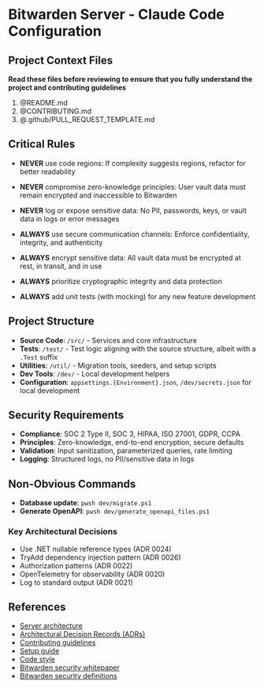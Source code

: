 # Bitwarden Server - Claude Code Configuration

## Project Context Files

**Read these files before reviewing to ensure that you fully understand the project and contributing guidelines**

1. @README.md
2. @CONTRIBUTING.md
3. @.github/PULL_REQUEST_TEMPLATE.md

## Critical Rules

- **NEVER** use code regions: If complexity suggests regions, refactor for better readability

- **NEVER** compromise zero-knowledge principles: User vault data must remain encrypted and inaccessible to Bitwarden

- **NEVER** log or expose sensitive data: No PII, passwords, keys, or vault data in logs or error messages

- **ALWAYS** use secure communication channels: Enforce confidentiality, integrity, and authenticity

- **ALWAYS** encrypt sensitive data: All vault data must be encrypted at rest, in transit, and in use

- **ALWAYS** prioritize cryptographic integrity and data protection

- **ALWAYS** add unit tests (with mocking) for any new feature development

## Project Structure

- **Source Code**: `/src/` - Services and core infrastructure
- **Tests**: `/test/` - Test logic aligning with the source structure, albeit with a `.Test` suffix
- **Utilities**: `/util/` - Migration tools, seeders, and setup scripts
- **Dev Tools**: `/dev/` - Local development helpers
- **Configuration**: `appsettings.{Environment}.json`, `/dev/secrets.json` for local development

## Security Requirements

- **Compliance**: SOC 2 Type II, SOC 3, HIPAA, ISO 27001, GDPR, CCPA
- **Principles**: Zero-knowledge, end-to-end encryption, secure defaults
- **Validation**: Input sanitization, parameterized queries, rate limiting
- **Logging**: Structured logs, no PII/sensitive data in logs

## Non-Obvious Commands

- **Database update**: `pwsh dev/migrate.ps1`
- **Generate OpenAPI**: `pwsh dev/generate_openapi_files.ps1`

### Key Architectural Decisions

- Use .NET nullable reference types (ADR 0024)
- TryAdd dependency injection pattern (ADR 0026)
- Authorization patterns (ADR 0022)
- OpenTelemetry for observability (ADR 0020)
- Log to standard output (ADR 0021)

## References

- [Server architecture](https://contributing.bitwarden.com/architecture/server/)
- [Architectural Decision Records (ADRs)](https://contributing.bitwarden.com/architecture/adr/)
- [Contributing guidelines](https://contributing.bitwarden.com/contributing/)
- [Setup guide](https://contributing.bitwarden.com/getting-started/server/guide/)
- [Code style](https://contributing.bitwarden.com/contributing/code-style/)
- [Bitwarden security whitepaper](https://bitwarden.com/help/bitwarden-security-white-paper/)
- [Bitwarden security definitions](https://contributing.bitwarden.com/architecture/security/definitions)
